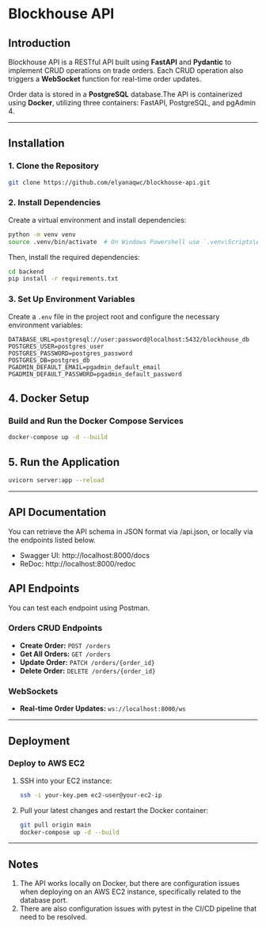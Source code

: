 # Blockhouse API

## Introduction
Blockhouse API is a RESTful API built using **FastAPI** and **Pydantic** to implement CRUD operations on trade orders. Each CRUD operation also triggers a **WebSocket** function for real-time order updates. 

Order data is stored in a **PostgreSQL** database.The API is containerized using **Docker**, utilizing three containers: FastAPI, PostgreSQL, and pgAdmin 4.

---

## Installation

### 1. Clone the Repository
```sh
git clone https://github.com/elyanaqwc/blockhouse-api.git
```

### 2. Install Dependencies
Create a virtual environment and install dependencies:
```sh
python -m venv venv
source .venv/bin/activate  # On Windows Powershell use `.venv\Scripts\Activate.ps1`
```
Then, install the required dependencies:
```sh
cd backend
pip install -r requirements.txt
```

### 3. Set Up Environment Variables
Create a `.env` file in the project root and configure the necessary environment variables:
```env
DATABASE_URL=postgresql://user:password@localhost:5432/blockhouse_db
POSTGRES_USER=postgres_user
POSTGRES_PASSWORD=postgres_password
POSTGRES_DB=postgres_db
PGADMIN_DEFAULT_EMAIL=pgadmin_default_email
PGADMIN_DEFAULT_PASSWORD=pgadmin_default_password
```

## 4. Docker Setup
### Build and Run the Docker Compose Services
```sh
docker-compose up -d --build
```

## 5. Run the Application
```sh
uvicorn server:app --reload
```

---

## API Documentation

You can retrieve the API schema in JSON format via /api.json, or locally via the endpoints listed below. 

- Swagger UI: http://localhost:8000/docs
- ReDoc: http://localhost:8000/redoc

## API Endpoints

You can test each endpoint using Postman. 

### Orders CRUD Endpoints
- **Create Order:** `POST /orders`
- **Get All Orders:** `GET /orders`
- **Update Order:** `PATCH /orders/{order_id}`
- **Delete Order:** `DELETE /orders/{order_id}`

### WebSockets
- **Real-time Order Updates:** `ws://localhost:8000/ws`

---

## Deployment
### Deploy to AWS EC2
1. SSH into your EC2 instance:
   ```sh
   ssh -i your-key.pem ec2-user@your-ec2-ip
   ```
2. Pull your latest changes and restart the Docker container:
   ```sh
   git pull origin main
   docker-compose up -d --build
   ```

---

## Notes
1. The API works locally on Docker, but there are configuration issues when deploying on an AWS EC2 instance, specifically related to the database port.
2. There are also configuration issues with pytest in the CI/CD pipeline that need to be resolved.